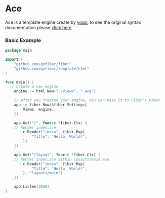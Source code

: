 # Ace

Ace is a template engine create by [yossi](https://github.com/yosssi/ace), to see the original syntax documentation please [click here](https://github.com/yosssi/ace/blob/master/documentation/syntax.md)

### Basic Example

```go
package main

import (
	"github.com/gofiber/fiber"
	"github.com/gofiber/template/html"
)

func main() {
  // Create a new engine
	engine := html.New("./views", ".ace")

	// After you created your engine, you can pass it to Fiber's Views Engine
	app := fiber.New(&fiber.Settings{
		Views: engine,
	})

	app.Get("/", func(c *fiber.Ctx) {
    // Render index.ace
		c.Render("index", fiber.Map{
			"Title": "Hello, World!",
		})
	})

	app.Get("/layout", func(c *fiber.Ctx) {
    // Render index.ace within layouts/main.ace
		c.Render("index", fiber.Map{
			"Title": "Hello, World!",
		}, "layouts/main")
	})

	app.Listen(3000)
}

```